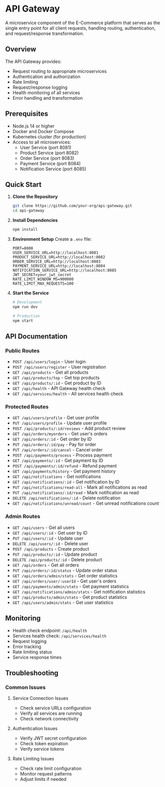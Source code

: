 # API Gateway

A microservice component of the E-Commerce platform that serves as the single entry point for all client requests, handling routing, authentication, and request/response transformation.

## Overview

The API Gateway provides:

-   Request routing to appropriate microservices
-   Authentication and authorization
-   Rate limiting
-   Request/response logging
-   Health monitoring of all services
-   Error handling and transformation

## Prerequisites

-   Node.js 14 or higher
-   Docker and Docker Compose
-   Kubernetes cluster (for production)
-   Access to all microservices:
    -   User Service (port 8081)
    -   Product Service (port 8082)
    -   Order Service (port 8083)
    -   Payment Service (port 8084)
    -   Notification Service (port 8085)

## Quick Start

1. **Clone the Repository**

    ```bash
    git clone https://github.com/your-org/api-gateway.git
    cd api-gateway
    ```

2. **Install Dependencies**

    ```bash
    npm install
    ```

3. **Environment Setup**
   Create a `.env` file:

    ```env
    PORT=8000
    USER_SERVICE_URL=http://localhost:8081
    PRODUCT_SERVICE_URL=http://localhost:8082
    ORDER_SERVICE_URL=http://localhost:8083
    PAYMENT_SERVICE_URL=http://localhost:8084
    NOTIFICATION_SERVICE_URL=http://localhost:8085
    JWT_SECRET=your_jwt_secret
    RATE_LIMIT_WINDOW_MS=900000
    RATE_LIMIT_MAX_REQUESTS=100
    ```

4. **Start the Service**

    ```bash
    # Development
    npm run dev

    # Production
    npm start
    ```

## API Documentation

### Public Routes

-   `POST /api/users/login` - User login
-   `POST /api/users/register` - User registration
-   `GET /api/products` - Get all products
-   `GET /api/products/top` - Get top products
-   `GET /api/products/:id` - Get product by ID
-   `GET /api/health` - API Gateway health check
-   `GET /api/services/health` - All services health check

### Protected Routes

-   `GET /api/users/profile` - Get user profile
-   `PUT /api/users/profile` - Update user profile
-   `POST /api/products/:id/reviews` - Add product review
-   `GET /api/orders/myorders` - Get user's orders
-   `GET /api/orders/:id` - Get order by ID
-   `PUT /api/orders/:id/pay` - Pay for order
-   `PUT /api/orders/:id/cancel` - Cancel order
-   `POST /api/payments/process` - Process payment
-   `GET /api/payments/:id` - Get payment by ID
-   `POST /api/payments/:id/refund` - Refund payment
-   `GET /api/payments/history` - Get payment history
-   `GET /api/notifications` - Get notifications
-   `GET /api/notifications/:id` - Get notification by ID
-   `PUT /api/notifications/read-all` - Mark all notifications as read
-   `PUT /api/notifications/:id/read` - Mark notification as read
-   `DELETE /api/notifications/:id` - Delete notification
-   `GET /api/notifications/unread/count` - Get unread notifications count

### Admin Routes

-   `GET /api/users` - Get all users
-   `GET /api/users/:id` - Get user by ID
-   `PUT /api/users/:id` - Update user
-   `DELETE /api/users/:id` - Delete user
-   `POST /api/products` - Create product
-   `PUT /api/products/:id` - Update product
-   `DELETE /api/products/:id` - Delete product
-   `GET /api/orders` - Get all orders
-   `PUT /api/orders/:id/status` - Update order status
-   `GET /api/orders/admin/stats` - Get order statistics
-   `GET /api/orders/user/:userId` - Get user's orders
-   `GET /api/payments/admin/stats` - Get payment statistics
-   `GET /api/notifications/admin/stats` - Get notification statistics
-   `GET /api/products/admin/stats` - Get product statistics
-   `GET /api/users/admin/stats` - Get user statistics

## Monitoring

-   Health check endpoint: `/api/health`
-   Services health check: `/api/services/health`
-   Request logging
-   Error tracking
-   Rate limiting status
-   Service response times

## Troubleshooting

### Common Issues

1. Service Connection Issues

    - Check service URLs configuration
    - Verify all services are running
    - Check network connectivity

2. Authentication Issues

    - Verify JWT secret configuration
    - Check token expiration
    - Verify service tokens

3. Rate Limiting Issues
    - Check rate limit configuration
    - Monitor request patterns
    - Adjust limits if needed
